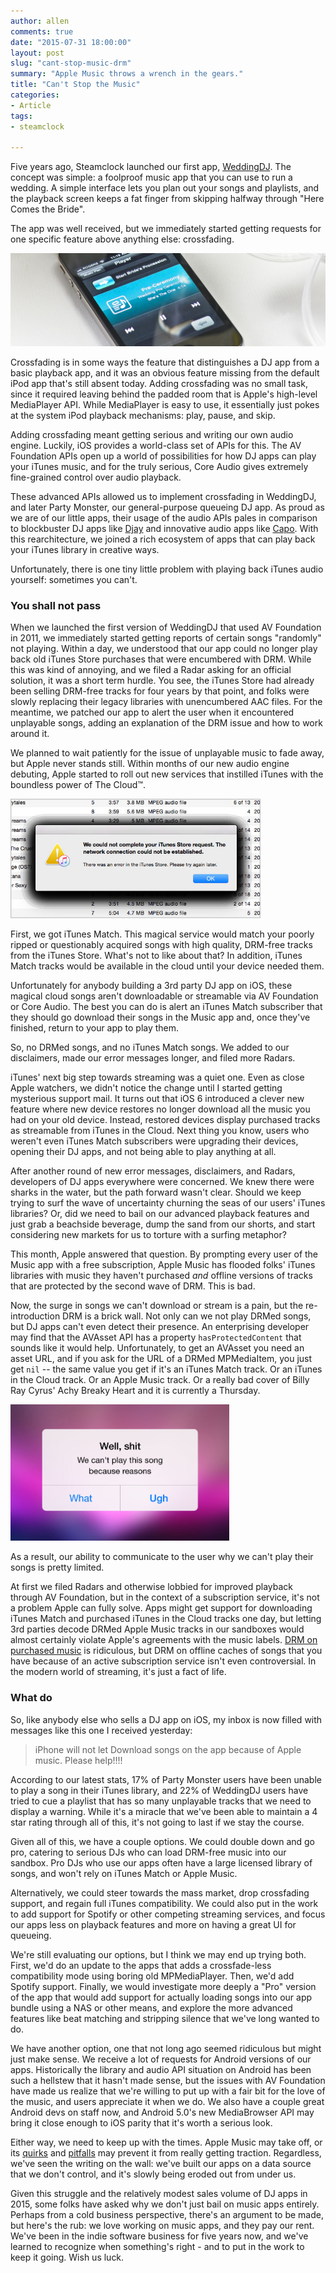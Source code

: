 ```yaml
---
author: allen
comments: true
date: "2015-07-31 18:00:00"
layout: post
slug: "cant-stop-music-drm"
summary: "Apple Music throws a wrench in the gears."
title: "Can't Stop the Music"
categories:
- Article
tags:
- steamclock

---
```


Five years ago, Steamclock launched our first app, [WeddingDJ](http://www.steamclock.com/weddingdj/). The concept was simple: a foolproof music app that you can use to run a wedding. A simple interface lets you plan out your songs and playlists, and the playback screen keeps a fat finger from skipping halfway through "Here Comes the Bride".

The app was well received, but we immediately started getting requests for one specific feature above anything else: crossfading.

<img src='/images/2015/weddingdj-crop.jpg'>

Crossfading is in some ways the feature that distinguishes a DJ app from a basic playback app, and it was an obvious feature missing from the default iPod app that's still absent today. Adding crossfading was no small task, since it required leaving behind the padded room that is Apple's high-level MediaPlayer API. While MediaPlayer is easy to use, it essentially just pokes at the system iPod playback mechanisms: play, pause, and skip.

Adding crossfading meant getting serious and writing our own audio engine. Luckily, iOS provides a world-class set of APIs for this. The AV Foundation APIs open up a world of possibilities for how DJ apps can play your iTunes music, and for the truly serious, Core Audio gives extremely fine-grained control over audio playback.

These advanced APIs allowed us to implement crossfading in WeddingDJ, and later Party Monster, our general-purpose queueing DJ app. As proud as we are of our little apps, their usage of the audio APIs pales in comparison to blockbuster DJ apps like [Djay](https://www.algoriddim.com/djay) and innovative audio apps like [Capo](http://supermegaultragroovy.com/products/capo/). With this rearchitecture, we joined a rich ecosystem of apps that can play back your iTunes library in creative ways.

Unfortunately, there is one tiny little problem with playing back iTunes audio yourself: sometimes you can't.

### You shall not pass
When we launched the first version of WeddingDJ that used AV Foundation in 2011, we immediately started getting reports of certain songs "randomly" not playing. Within a day, we understood that our app could no longer play back old iTunes Store purchases that were encumbered with DRM. While this was kind of annoying, and we filed a Radar asking for an official solution, it was a short term hurdle. You see, the iTunes Store had already been selling DRM-free tracks for four years by that point, and folks were slowly replacing their legacy libraries with unencumbered AAC files. For the meantime, we patched our app to alert the user when it encountered unplayable songs, adding an explanation of the DRM issue and how to work around it.

We planned to wait patiently for the issue of unplayable music to fade away, but Apple never stands still. Within months of our new audio engine debuting, Apple started to roll out new services that instilled iTunes with the boundless power of The Cloud™.

<img src='/images/2015/itunes-errors.jpg' width='400'>

First, we got iTunes Match. This magical service would match your poorly ripped or questionably acquired songs with high quality, DRM-free tracks from the iTunes Store. What's not to like about that? In addition, iTunes Match tracks would be available in the cloud until your device needed them.

Unfortunately for anybody building a 3rd party DJ app on iOS, these magical cloud songs aren't downloadable or streamable via AV Foundation or Core Audio. The best you can do is alert an iTunes Match subscriber that they should go download their songs in the Music app and, once they've finished, return to your app to play them.

So, no DRMed songs, and no iTunes Match songs. We added to our disclaimers, made our error messages longer, and filed more Radars.

iTunes' next big step towards streaming was a quiet one. Even as close Apple watchers, we didn't notice the change until I started getting mysterious support mail. It turns out that iOS 6 introduced a clever new feature where new device restores no longer download all the music you had on your old device. Instead, restored devices display purchased tracks as streamable from iTunes in the Cloud. Next thing you know, users who weren't even iTunes Match subscribers were upgrading their devices, opening their DJ apps, and not being able to play anything at all.

After another round of new error messages, disclaimers, and Radars, developers of DJ apps everywhere were concerned. We knew there were sharks in the water, but the path forward wasn't clear. Should we keep trying to surf the wave of uncertainty churning the seas of our users' iTunes libraries? Or, did we need to bail on our advanced playback features and just grab a beachside beverage, dump the sand from our shorts, and start considering new markets for us to torture with a surfing metaphor?

This month, Apple answered that question. By prompting every user of the Music app with a free subscription, Apple Music has flooded folks' iTunes libraries with music they haven't purchased  *and* offline versions of tracks that are protected by the second wave of DRM. This is bad.

Now, the surge in songs we can't download or stream is a pain, but the re-introduction DRM is a brick wall. Not only can we not play DRMed songs, but DJ apps can't even detect their presence. An enterprising developer may find that the AVAsset API has a property `hasProtectedContent` that sounds like it would help. Unfortunately, to get an AVAsset you need an asset URL, and if you ask for the URL of a DRMed MPMediaItem, you just get `nil` -- the same value you get if it's an iTunes Match track. Or an iTunes in the Cloud track. Or an Apple Music track. Or a really bad cover of Billy Ray Cyrus' Achy Breaky Heart and it is currently a Thursday.

<img src='/images/2015/cant-play.jpg' width='350'>

As a result, our ability to communicate to the user why we can't play their songs is pretty limited. 


At first we filed Radars and otherwise lobbied for improved playback through AV Foundation, but in the context of a subscription service, it's not a problem Apple can fully solve. Apps might get support for downloading iTunes Match and purchased iTunes in the Cloud tracks one day, but letting 3rd parties decode DRMed Apple Music tracks in our sandboxes would almost certainly violate Apple's agreements with the music labels. [DRM on purchased music](http://www.marco.org/2014/09/18/thoughts-on-music-formats) is ridiculous, but DRM on offline caches of songs that you have because of an active subscription service isn't even controversial. In the modern world of streaming, it's just a fact of life.

### What do
So, like anybody else who sells a DJ app on iOS, my inbox is now filled with messages like this one I received yesterday:

> iPhone will not let Download songs on the app because of Apple music. Please help!!!!

According to our latest stats, 17% of Party Monster users have been unable to play a song in their iTunes library, and 22% of WeddingDJ users have tried to cue a playlist that has so many unplayable tracks that we need to display a warning. While it's a miracle that we've been able to maintain a 4 star rating through all of this, it's not going to last if we stay the course.

Given all of this, we have a couple options. We could double down and go pro, catering to serious DJs who can load DRM-free music into our sandbox. Pro DJs who use our apps often have a large licensed library of songs, and won't rely on iTunes Match or Apple Music.

Alternatively, we could steer towards the mass market, drop crossfading support, and regain full iTunes compatibility. We could also put in the work to add support for Spotify or other competing streaming services, and focus our apps less on playback features and more on having a great UI for queueing.

We're still evaluating our options, but I think we may end up trying both. First, we'd do an update to the apps that adds a crossfade-less compatibility mode using boring old MPMediaPlayer. Then, we'd add Spotify support. Finally, we would investigate more deeply a "Pro" version of the app that would add support for actually loading songs into our app bundle using a NAS or other means, and explore the more advanced features like beat matching and stripping silence that we've long wanted to do.

We have another option, one that not long ago seemed ridiculous but might just make sense. We receive a lot of requests for Android versions of our apps. Historically the library and audio API situation on Android has been such a hellstew that it hasn't made sense, but the issues with AV Foundation have made us realize that we're willing to put up with a fair bit for the love of the music, and users appreciate it when we do. We also have a couple great Android devs on staff now, and Android 5.0's new MediaBrowser API may bring it close enough to iOS parity that it's worth a serious look. 

Either way, we need to keep up with the times. Apple Music may take off, or its [quirks](http://www.marco.org/2015/07/31/apple-music-matches-files-with-metadata-only
) and [pitfalls](http://www.marco.org/2015/07/26/dont-order-the-fish) may prevent it from really getting traction. Regardless, we've seen the writing on the wall: we've built our apps on a data source that we don't control, and it's slowly being eroded out from under us.

Given this struggle and the relatively modest sales volume of DJ apps in 2015, some folks have asked why we don't just bail on music apps entirely. Perhaps from a cold business perspective, there's an argument to be made, but here's the rub: we love working on music apps, and they pay our rent. We've been in the indie software business for five years now, and we've learned to recognize when something's right - and to put in the work to keep it going. Wish us luck.



